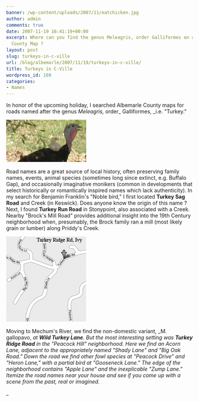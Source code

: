 ```yaml
---
banner: /wp-content/uploads/2007/11/eatchicken.jpg
author: admin
comments: true
date: 2007-11-19 16:41:19+00:00
excerpt: Where can you find the genus Meleagris, order Galliformes on an Albemarle
  County Map ?
layout: post
slug: turkeys-in-c-ville
url: /blog/albemarle/2007/11/19/turkeys-in-c-ville/
title: Turkeys in C-Ville
wordpress_id: 169
categories:
- Names
---
```


In honor of the upcoming holiday, I searched Albemarle County maps for roads named after the genus _Meleagris,_ order_ Galliformes, _i.e. "Turkey." 

![eatchicken.jpg](/wp-content/uploads/2007/11/eatchicken.jpg)

Road names are a great source of local history, often preserving family names, events, animal species (sometimes long since extinct, e.g. Buffalo Gap), and occasionally imaginative monikers (common in developments that select historically or romantically inspired names which lack authenticity). In my search for Benjamin Franklin's "Noble bird," I first located **Turkey Sag Road** and Creek (in Keswick). Does anyone know the origin of this name ? Next, I found **Turkey Run Road** in Stonypoint, also associated with a Creek. Nearby "Brock's Mill Road" provides additional insight into the 19th Century neighborhood when, presumably, the Brock family ran a mill (most likely grain or lumber) along Priddy's Creek. 

![turkeyroads.jpg](/wp-content/uploads/2007/11/turkeyroads.jpg)

Moving to Mechum's River, we find the non-domestic variant, _M. gallopavo, _at **Wild Turkey Lane**. But the most interesting setting was **Turkey Ridge Road** in the "Peacock Hill" neighborhood. Here we find an Acorn Lane, adjacent to the appropriately named "Shady Lane" and "Big Oak Road." Down the road we find other fowl species at "Peacock Drive" and "Heron Lane," with a partial bird at "Gooseneck Lane." The edge of the neighborhood contains "Apple Lane" and the inexplicable "Zump Lane." Itemize the road names near your house and see if you come up with a scene from the past, real or imagined._  

_



